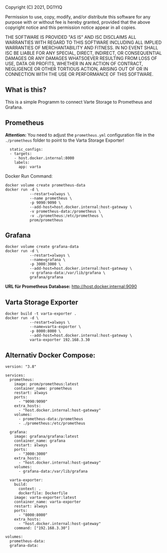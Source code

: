 Copyright (C) 2021, DG1YIQ

Permission to use, copy, modify, and/or distribute this software for any
purpose with or without fee is hereby granted, provided that the above
copyright notice and this permission notice appear in all copies.

THE SOFTWARE IS PROVIDED "AS IS" AND ISC DISCLAIMS ALL WARRANTIES WITH
REGARD TO THIS SOFTWARE INCLUDING ALL IMPLIED WARRANTIES OF MERCHANTABILITY
AND FITNESS.  IN NO EVENT SHALL ISC BE LIABLE FOR ANY SPECIAL, DIRECT,
INDIRECT, OR CONSEQUENTIAL DAMAGES OR ANY DAMAGES WHATSOEVER RESULTING FROM
LOSS OF USE, DATA OR PROFITS, WHETHER IN AN ACTION OF CONTRACT, NEGLIGENCE
OR OTHER TORTIOUS ACTION, ARISING OUT OF OR IN CONNECTION WITH THE USE OR
PERFORMANCE OF THIS SOFTWARE.

## What is this?

This is a simple Programm to connect Varte Storage to Prometheus and Grafana.

## Prometheus

__Attention:__ You need to adjust the `prometheus.yml` configuration file in the `./prometheus` folder to point to the Varta Storage Exporter!

```
  static_configs:
  - targets:
    - host.docker.internal:8000
    labels:
      app: varta
```

Docker Run Command:

```
docker volume create prometheus-data
docker run -d \
           --restart=always \
           --name prometheus \
           -p 9090:9090 \
           --add-host=host.docker.internal:host-gateway \
           -v prometheus-data:/prometheus \
           -v ./prometheus:/etc/prometheus \
           prom/prometheus
```

## Grafana

```
docker volume create grafana-data
docker run -d \
           --restart=always \
           --name=grafana \
           -p 3000:3000 \
           --add-host=host.docker.internal:host-gateway \
           -v grafana-data:/var/lib/grafana \
           grafana/grafana
```

__URL für Prometheus Database:__ http://host.docker.internal:9090

## Varta Storage Exporter

```
docker build -t varta-exporter .
docker run -d \
           --restart=always \
           --name=varta-exporter \
           -p 8000:8000 \
           --add-host=host.docker.internal:host-gateway \
           varta-exporter 192.168.3.30
```

## Alternativ Docker Compose:

```
version: "3.8"

services:
  prometheus:
    image: prom/prometheus:latest
    container_name: prometheus
    restart: always
    ports:
      - "9090:9090"
    extra_hosts:
      - "host.docker.internal:host-gateway"
    volumes:
      - prometheus-data:/prometheus
      - ./prometheus:/etc/prometheus

  grafana:
    image: grafana/grafana:latest
    container_name: grafana
    restart: always
    ports:
      - "3000:3000"
    extra_hosts:
      - "host.docker.internal:host-gateway"
    volumes:
      - grafana-data:/var/lib/grafana

  varta-exporter:
    build:
      context: .
      dockerfile: Dockerfile
    image: varta-exporter:latest
    container_name: varta-exporter
    restart: always
    ports:
      - "8000:8000"
    extra_hosts:
      - "host.docker.internal:host-gateway"
    command: ["192.168.3.30"]

volumes:
  prometheus-data:
  grafana-data:
```